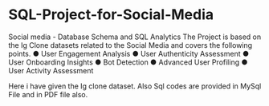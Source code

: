 # SQL-Project-for-Social-Media
Social media - Database Schema and SQL Analytics
The Project is based on the Ig Clone datasets related to the Social Media and covers the following points.
● User Engagement Analysis
● User Authenticity Assessment
● User Onboarding Insights
● Bot Detection
● Advanced User Profiling
● User Activity Assessment

Here i have given the Ig clone dataset. Also Sql codes are provided in  MySql File and in PDF file also.
